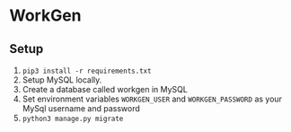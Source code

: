 # WorkGen

## Setup
1. ```pip3 install -r requirements.txt```
2. Setup MySQL locally.
3. Create a database called workgen in MySQL
4. Set environment variables ```WORKGEN_USER``` and ```WORKGEN_PASSWORD``` as your MySql username and password
5. ```python3 manage.py migrate```
